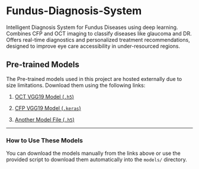 # Fundus-Diagnosis-System
Intelligent Diagnosis System for Fundus Diseases using deep learning. Combines CFP and OCT imaging to classify diseases like glaucoma and DR. Offers real-time diagnostics and personalized treatment recommendations, designed to improve eye care accessibility in under-resourced regions.


## Pre-trained Models

The Pre-trained models used in this project are hosted externally due to size limitations. Download them using the following links:

1. [OCT VGG19 Model (`.h5`)](https://drive.google.com/file/d/1VKFottvj7UJj0dMTxF1FscOVTA56-PMb/view?usp=sharing)  

2. [CFP VGG19 Model (`.keras`)](https://drive.google.com/file/d/1EH5V4KIQFd80YkdQneJdOWHYs-GDipRH/view?usp=sharing)  

3. [Another Model File (`.h5`)](https://drive.google.com/file/d/1X9NMAIvGa2MdyTApRWRwkNoMJ5hDLonL/view?usp=sharing)


---

### How to Use These Models

You can download the models manually from the links above or use the provided script to download them automatically into the `models/` directory.
